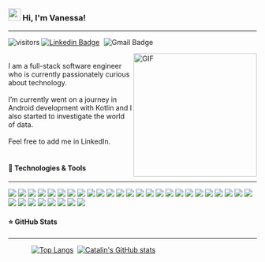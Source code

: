 ### <img src="https://user-images.githubusercontent.com/50116696/117180968-23688f80-adab-11eb-86f4-c73e86d19d46.gif" width="25" height="25"> Hi, I'm Vanessa!

<hr></hr>

![visitors](https://visitor-badge.glitch.me/badge?page_id=page.id) 
<a href="https://www.linkedin.com/in/vanessa-sharine-careaga-camelo-63a95a1b2/" rel="nofollow"><img src="https://camo.githubusercontent.com/93ca47e21e17f622a41d26d599e008e4c30b8a322186f18019bc43d54f57b0c9/68747470733a2f2f696d672e736869656c64732e696f2f62616467652f2d4c696e6b6564496e2d3065373661383f7374796c653d666c61742d737175617265266c6f676f3d4c696e6b6564696e266c6f676f436f6c6f723d7768697465" alt="Linkedin Badge" data-canonical-src="https://img.shields.io/badge/-LinkedIn-0e76a8?style=flat-square&amp;logo=Linkedin&amp;logoColor=white" style="max-width:100%;"></a>
<img src="https://camo.githubusercontent.com/faba74f6fb95df35fba91ca8d1ca0e77df78ccb528e7af1af7513bcf63a1e644/68747470733a2f2f696d672e736869656c64732e696f2f62616467652f2d476d61696c2d6331343433383f7374796c653d666c61742d737175617265266c6f676f3d476d61696c266c6f676f436f6c6f723d7768697465266c696e6b3d6d61696c746f3a65676173686972612e73617975726940676d61696c2e636f6d" alt="Gmail Badge" data-canonical-src="https://img.shields.io/badge/-Gmail-c14438?style=flat-square&amp;logo=Gmail&amp;logoColor=white&amp;link=mailto:vanessasharine@gmail.com" style="max-width:100%; margin-left:5px">

<img align="right" alt="GIF" src="https://user-images.githubusercontent.com/50116696/117180909-0e8bfc00-adab-11eb-9a4d-4796824804f8.png" width="250" >
<br>
I am a full-stack software engineer who is currently passionately curious about technology. 
<br><br>
I’m currently went on a journey in Android development with Kotlin and I also started to investigate the world of data.
<br><br>
Feel free to add me in LinkedIn.
<br><br>


<h4>🧰 Technologies & Tools</h4>

---

![](https://img.shields.io/badge/Code-JavaScript-informational?style=flat&logo=JavaScript&logoColor=white&color=0F80C0)
![](https://img.shields.io/badge/Code-HTML5-informational?style=flat&logo=HTML5&logoColor=white&color=0F80C0)
![](https://img.shields.io/badge/Code-PHP-informational?style=flat&logo=PHP&logoColor=white&color=0F80C0)
![](https://img.shields.io/badge/Code-CSS3-informational?style=flat&logo=CSS3&logoColor=white&color=0F80C0)
![](https://img.shields.io/badge/Code-Angular_8-informational?style=flat&logo=Angular&logoColor=white&color=0F80C0)
![](https://img.shields.io/badge/Code-SQL-informational?style=flat&logo=SQL&logoColor=white&color=0F80C0)
![](https://img.shields.io/badge/Tools-Apache-informational?style=flat&logo=Apache&logoColor=white&color=0F80C0)
![](https://img.shields.io/badge/Code-Node.js-informational?style=flat&logo=Node.js&logoColor=white&color=0F80C0)
![](https://img.shields.io/badge/Tools-Composer-informational?style=flat&logo=Composer&logoColor=white&color=0F80C0)
![](https://img.shields.io/badge/Editor-Intellij_IDEA-informational?style=flat&logo=Intellij-IDEA&logoColor=white&color=0F80C0)
![](https://img.shields.io/badge/Tools-Adobe_Photoshop-informational?style=flat&logo=Adobe-Photoshop&logoColor=white&color=0F80C0)
![](https://img.shields.io/badge/Tools-PostgreSQL-informational?style=flat&logo=PostgreSQL&logoColor=white&color=0F80C0)
![](https://img.shields.io/badge/Tools-MySQL-informational?style=flat&logo=MySQL&logoColor=white&color=0F80C0)
![](https://img.shields.io/badge/Tools-SQLite-informational?style=flat&logo=SQLite&logoColor=white&color=0F80C0)
![](https://img.shields.io/badge/Tools-WordPress-informational?style=flat&logo=WordPress&logoColor=white&color=0F80C0)
![](https://img.shields.io/badge/Code-Kotlin-informational?style=flat&logo=Kotlin&logoColor=white&color=0F80C0)
![](https://img.shields.io/badge/Tools-Android_Studio-informational?style=flat&logo=Android-Studio&logoColor=white&color=0F80C0)
![](https://img.shields.io/badge/Tools-Firebase-informational?style=flat&logo=Firebase&logoColor=white&color=0F80C0)
![](https://img.shields.io/badge/Code-Spring-informational?style=flat&logo=Spring&logoColor=white&color=0F80C0)
![](https://img.shields.io/badge/Tools-Gradle-informational?style=flat&logo=Gradle&logoColor=white&color=0F80C0)
![](https://img.shields.io/badge/Tools-Figma-informational?style=flat&logo=Figma&logoColor=white&color=0F80C0)
![](https://img.shields.io/badge/Code-Java-informational?style=flat&logo=Java&logoColor=white&color=0F80C0)
![](https://img.shields.io/badge/Code-XML-informational?style=flat&logo=XML&logoColor=white&color=0F80C0)
![](https://img.shields.io/badge/Code-Yaml-informational?style=flat&logo=Yaml&logoColor=white&color=0F80C0)
![](https://img.shields.io/badge/Code-JSON-informational?style=flat&logo=JSON&logoColor=white&color=0F80C0)
![](https://img.shields.io/badge/Code-Python-informational?style=flat&logo=Python&logoColor=white&color=0F80C0)
![](https://img.shields.io/badge/Code-Pandas-informational?style=flat&logo=Pandas&logoColor=white&color=0F80C0)
![](https://img.shields.io/badge/Tools-Amazon_AWS-informational?style=flat&logo=Amazon-AWS&logoColor=white&color=0F80C0)
![](https://img.shields.io/badge/Tools-GitHub-informational?style=flat&logo=GitHub&logoColor=white&color=0F80C0)
![](https://img.shields.io/badge/Tools-PyCharm-informational?style=flat&logo=PyCharm&logoColor=white&color=0F80C0)
![](https://img.shields.io/badge/Tools-Quarkus-informational?style=flat&logo=PyCharm&logoColor=white&color=0F80C0)
![](https://img.shields.io/badge/Tools-Orange_Data_Mining-informational?style=flat&color=0F80C0)
![](https://img.shields.io/badge/Code-R-informational?style=flat&logo=R&logoColor=white&color=0F80C0)



<h4>⭐ GitHub Stats</h4>

---

&nbsp;&nbsp;&nbsp;&nbsp;&nbsp;&nbsp;&nbsp;&nbsp;&nbsp;&nbsp;&nbsp;&nbsp;[![Top Langs](https://github-readme-stats.vercel.app/api/top-langs/?username=VanSharine&hide=html,css&theme=algolia&count_private=true&show_icons=true)](https://github.com/anuraghazra/github-readme-stats)&nbsp;&nbsp;[![Catalin's GitHub stats](https://github-readme-stats.vercel.app/api?username=VanSharine&theme=algolia&count_private=true&show_icons=true)](https://github.com/anuraghazra/github-readme-stats)



<!--
**VanSharine/VanSharine** is a ✨ _special_ ✨ repository because its `README.md` (this file) appears on your GitHub profile.
### <img src="https://user-images.githubusercontent.com/50116696/117180968-23688f80-adab-11eb-86f4-c73e86d19d46.gif" width="25" height="25"> Hi, I'm Vanessa!

📈 My GitHub Stats

